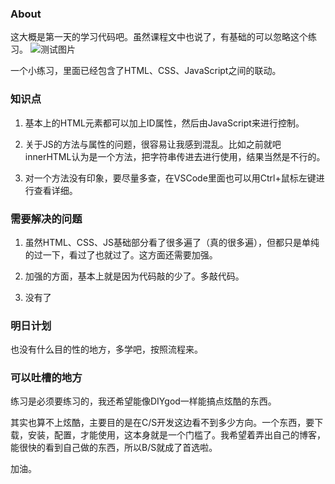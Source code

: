 ### About

这大概是第一天的学习代码吧。虽然课程文中也说了，有基础的可以忽略这个练习。
![测试图片](\resource\canIgnore.png)
    
一个小练习，里面已经包含了HTML、CSS、JavaScript之间的联动。


### 知识点

1. 基本上的HTML元素都可以加上ID属性，然后由JavaScript来进行控制。

2. 关于JS的方法与属性的问题，很容易让我感到混乱。比如之前就吧innerHTML认为是一个方法，把字符串传进去进行使用，结果当然是不行的。

3. 对一个方法没有印象，要尽量多查，在VSCode里面也可以用Ctrl+鼠标左键进行查看详细。

### 需要解决的问题

1. 虽然HTML、CSS、JS基础部分看了很多遍了（真的很多遍），但都只是单纯的过一下，看过了也就过了。这方面还需要加强。

2. 加强的方面，基本上就是因为代码敲的少了。多敲代码。

3. 没有了

### 明日计划

也没有什么目的性的地方，多学吧，按照流程来。

### 可以吐槽的地方

练习是必须要练习的，我还希望能像DIYgod一样能搞点炫酷的东西。

其实也算不上炫酷，主要目的是在C/S开发这边看不到多少方向。一个东西，要下载，安装，配置，才能使用，这本身就是一个门槛了。我希望着弄出自己的博客，能很快的看到自己做的东西，所以B/S就成了首选啦。

加油。